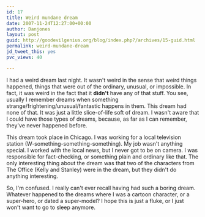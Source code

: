 ```yaml
---
id: 17
title: Weird mundane dream
date: 2007-11-24T12:27:00+00:00
author: Danjones
layout: post
guid: http://goodevilgenius.org/blog/index.php?/archives/15-guid.html
permalink: weird-mundane-dream
jd_tweet_this: yes
pvc_views: 40

---
```

I had a weird dream last night. It wasn't weird in the sense that weird things happened, things that were out of the ordinary, unusual, or impossible. In fact, it was weird in the fact that it **didn't** have any of that stuff. You see, usually I remember dreams when something strange/frightening/unusual/fantastic happens in them. This dream had none of that. It was just a little slice-of-life soft of dream. I wasn't aware that I could have those types of dreams, because, as far as I can remember, they've never happened before.

This dream took place in Chicago. I was working for a local television station (W-something-something-something). My job wasn't anything special. I worked with the local news, but I never got to be on camera. I was responsible for fact-checking, or something plain and ordinary like that. The only interesting thing about the dream was that two of the characters from The Office (Kelly and Stanley) were in the dream, but they didn't do anything interesting.

So, I'm confused. I really can't ever recall having had such a boring dream. Whatever happened to the dreams where I was a cartoon character, or a super-hero, or dated a super-model? I hope this is just a fluke, or I just won't want to go to sleep anymore.
